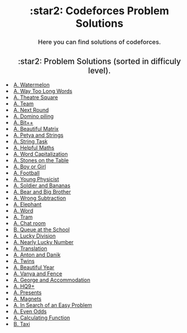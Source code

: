 <h1 align="center"> :star2: Codeforces Problem Solutions </h1>
<h3 align="center" style="font-weight:500;">Here you can find solutions of codeforces.</h3>

<h2 align="center" style="font-weight:500;"> :star2: Problem Solutions <span align="center">(sorted in difficuly level).</span></h2>
<li><a href="https://codeforces.com/contest/4/submission/115842242">A. Watermelon </a></li>
<li><a href="https://codeforces.com/contest/71/submission/115500599">A. Way Too Long Words </a></li>
<li><a href="https://codeforces.com/contest/1/submission/122630014">A. Theatre Square </a></li>
<li><a href="https://codeforces.com/contest/231/submission/115686675">A. Team </a></li>
<li><a href="https://codeforces.com/contest/158/submission/115843098">A. Next Round </a></li>
<li><a href="https://codeforces.com/contest/50/submission/116319915">A. Domino piling </a></li>
<li><a href="https://codeforces.com/contest/282/submission/115907992">A. Bit++ </a></li>
<li><a href="https://codeforces.com/contest/263/submission/121174070">A. Beautiful Matrix </a></li>
<li><a href="https://codeforces.com/contest/112/submission/115909090">A. Petya and Strings </a></li>
<li><a href="https://codeforces.com/contest/118/submission/115907240">A. String Task </a></li>
<li><a href="https://codeforces.com/contest/339/submission/115912593">A. Helpful Maths </a></li>
<li><a href="https://codeforces.com/contest/281/submission/118787179">A. Word Capitalization </a></li>
<li><a href="https://codeforces.com/contest/266/submission/115914248">A. Stones on the Table </a></li>
<li><a href="https://codeforces.com/contest/236/submission/115961335">A. Boy or Girl </a></li>
<li><a href="https://codeforces.com/contest/96/submission/116003832">A. Football </a></li>
<li><a href="https://codeforces.com/contest/69/submission/116002791">A. Young Physicist </a></li>
<li><a href="https://codeforces.com/contest/546/submission/116006570">A. Soldier and Bananas </a></li>
<li><a href="https://codeforces.com/contest/791/submission/116010348">A. Bear and Big Brother </a></li>
<li><a href="https://codeforces.com/contest/977/submission/116010856">A. Wrong Subtraction </a></li>
<li><a href="https://codeforces.com/contest/617/submission/116017568">A. Elephant </a></li>
<li><a href="https://codeforces.com/contest/59/submission/116072748">A. Word </a></li>
<li><a href="https://codeforces.com/contest/116/submission/116019415">A. Tram </a></li>
<li><a href="https://codeforces.com/contest/58/submission/117163539">A. Chat room </a></li>
<li><a href="https://codeforces.com/contest/266/submission/123078043">B. Queue at the School </a></li>
<li><a href="https://codeforces.com/contest/122/submission/116075447">A. Lucky Division </a></li>
<li><a href="https://codeforces.com/contest/110/submission/116128696">A. Nearly Lucky Number </a></li>
<li><a href="https://codeforces.com/contest/41/submission/116452227">A. Translation </a></li>
<li><a href="https://codeforces.com/contest/734/submission/116473351">A. Anton and Danik </a></li>
<li><a href="https://codeforces.com/contest/160/submission/117421513">A. Twins </a></li>
<li><a href="https://codeforces.com/contest/271/submission/116931751">A. Beautiful Year </a></li>
<li><a href="https://codeforces.com/contest/677/submission/116537006">A. Vanya and Fence </a></li>
<li><a href="https://codeforces.com/contest/467/submission/116538342">A. George and Accommodation </a></li>
<li><a href="https://codeforces.com/contest/133/submission/116537524">A. HQ9+ </a></li>
<li><a href="https://codeforces.com/contest/136/submission/116543449">A. Presents </a></li>
<li><a href="https://codeforces.com/contest/344/submission/118076373">A. Magnets </a></li>
<li><a href="https://codeforces.com/contest/1030/submission/116592039">A. In Search of an Easy Problem </a></li>
<li><a href="https://codeforces.com/contest/318/submission/116588481">A. Even Odds </a></li>
<li><a href="https://codeforces.com/contest/486/submission/117115952">A. Calculating Function </a></li>
<li><a href="https://codeforces.com/contest/158/submission/118252546">B. Taxi </li>
